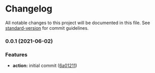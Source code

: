 # Changelog

All notable changes to this project will be documented in this file. See [standard-version](https://github.com/conventional-changelog/standard-version) for commit guidelines.

### 0.0.1 (2021-06-02)


### Features

* **action:** initial commit ([6a01211](https://github.com/metrisk/cdk-stack-info/commit/6a0121143c66e8d842078f3d1291427745d7af2b))
